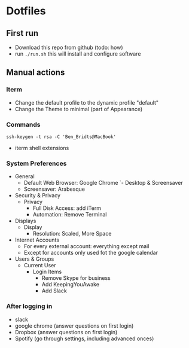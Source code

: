 # Dotfiles
## First run
- Download this repo from github (todo: how)
- run `./run.sh` this will install and configure software

## Manual actions
### Iterm
- Change the default profile to the dynamic profile "default"
- Change the Theme to minimal (part of Appearance)
### Commands
```
ssh-keygen -t rsa -C 'Ben_Bridts@MacBook'
```
- iterm shell extensions
### System Preferences
- General
  - Default Web Browser: Google Chrome
`- Desktop & Screensaver
  - Screensaver: Arabesque
- Security & Privacy
  - Privacy
    - Full Disk Access: add iTerm
    - Automation: Remove Terminal
- Displays
  - Display
    - Resolution: Scaled, More Space
- Internet Accounts
  - For every external account: everything except mail
  - Except for accounts only used fot the google calendar
- Users & Groups
  - Current User
    - Login Items
      - Remove Skype for business
      - Add KeepingYouAwake
      - Add Slack



### After logging in
- slack
- google chrome (answer questions on first login)
- Dropbox (answer questions on first login)
- Spotify (go through settings, including advanced onces)
